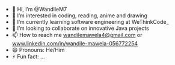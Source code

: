 - 👋 Hi, I’m @WandileM7
- 👀 I’m interested in coding, reading, anime and drawing
- 🌱 I’m currently learning software engineering at WeThinkCode_
- 💞️ I’m looking to collaborate on innovative Java projects
- 📫 How to reach me wandilemawela4@gmail.com or www.linkedin.com/in/wandile-mawela-056772254
- 😄 Pronouns: He/Him
- ⚡ Fun fact: ...

<!---
WandileM7/WandileM7 is a ✨ special ✨ repository because its `README.md` (this file) appears on your GitHub profile.
You can click the Preview link to take a look at your changes.
--->
